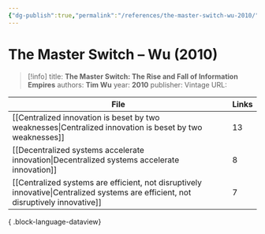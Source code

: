 ```yaml
---
{"dg-publish":true,"permalink":"/references/the-master-switch-wu-2010/"}
---
```



# The Master Switch – Wu (2010)

> [!info]
> title: **The Master Switch: The Rise and Fall of Information Empires**
> authors: **Tim Wu**
> year: **2010**
> publisher: Vintage
> URL: 



| File                                                                                                                                  | Links |
| ------------------------------------------------------------------------------------------------------------------------------------- | ----- |
| [[Centralized innovation is beset by two weaknesses\|Centralized innovation is beset by two weaknesses]]                           | 13    |
| [[Decentralized systems accelerate innovation\|Decentralized systems accelerate innovation]]                                       | 8     |
| [[Centralized systems are efficient, not disruptively innovative\|Centralized systems are efficient, not disruptively innovative]] | 7     |

{ .block-language-dataview}
